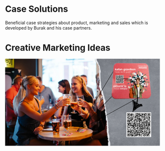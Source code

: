 # Case Solutions
Beneficial case strategies about product, marketing and sales which is developed by Burak and his case partners.

<h1>Creative Marketing Ideas</h1>
<img src="https://github.com/faceofburak/case_solutions/blob/main/2024-12-11_14-37-57.png">

